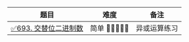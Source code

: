 | 题目                                                                                      | 难度            | 备注     | 
|-----------------------------------------------------------------------------------------|---------------|--------|
| [✅693. 交替位二进制数](https://leetcode-cn.com/problems/binary-number-with-alternating-bits/)      | 简单 🤩🤩🤩🤩🤩 | 异或运算练习 |
